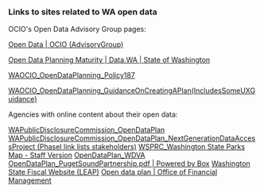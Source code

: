 ### Links to sites related to WA open data

OCIO's Open Data Advisory Group pages:

[Open Data | OCIO (AdvisoryGroup)](https://ocio.wa.gov/boards-and-committees/open-data-0)

[Open Data Planning Maturity | Data.WA | State of Washington](https://data.wa.gov/dataset/Open-Data-Planning-Maturity/5r58-ib3h)

[WAOCIO_OpenDataPlanning_Policy187](https://ocio.wa.gov/policy/open-data-planning)

[WAOCIO_OpenDataPlanning_GuidanceOnCreatingAPlan(IncludesSomeUXGuidance)](https://ocio.wa.gov/initiatives/open-data/guidance-agency-open-data-plans)


Agencies with online content about their open data:

[WAPublicDisclosureCommission_OpenDataPlan](https://gitlab.com/wapdc/OpenData-Program/wikis/home)
[WAPublicDisclosureCommission_OpenDataPlan_NextGenerationDataAccessProject (PhaseI link lists stakeholders)](https://www.pdc.wa.gov/engage/next-generation-data-access-project)
[WSPRC_Washington State Parks Map - Staff Version](https://wa-stateparks.maps.arcgis.com/home/webmap/viewer.html?webmap=5ae6ee17e6124a17854c715d995dc55b)
[OpenDataPlan_WDVA](http://www.dva.wa.gov/node/259)
[OpenDataPlan_PugetSoundPartnership.pdf | Powered by Box](https://pspwa.app.box.com/v/OpenDataPlan)
[Washington State Fiscal Website (LEAP)](http://fiscal.wa.gov/)
[Open data plan | Office of Financial Management](https://ofm.wa.gov/about/about-our-website/open-data-plan)


